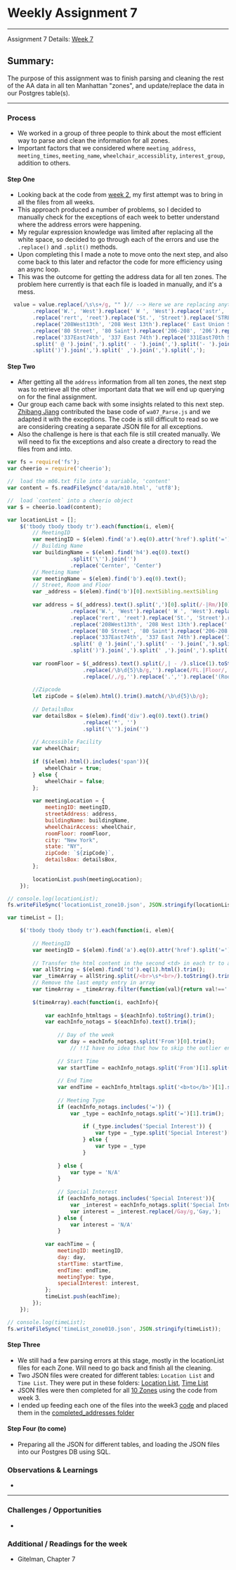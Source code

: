 # Weekly Assignment 7 
---

Assignment 7 Details: [Week 7](https://github.com/leeallennyc/data-structures-fall-2020/blob/master/week7/week7_assignment.md) 

## Summary:
The purpose of this assignment was to finish parsing and cleaning the rest of the AA data in all ten Manhattan "zones", and update/replace the data in our Postgres table(s).

--- 

### Process
* We worked in a group of three people to think about the most efficient way to parse and clean the information for all zones. 
* Important factors that we considered where `meeting_address`, `meeting_times`, `meeting_name`, `wheelchair_accessiblity`, `interest_group`, addition to others.

#### Step One 
* Looking back at the code from [week 2](https://github.com/leeallennyc/data-structures-fall-2020/blob/master/week2/data/wa02.js), my first attempt was to bring in all the files from all weeks.
* This approach produced a number of problems, so I decided to manually check for the exceptions of each week to better understand where the address errors were happening. 
* My regular expression knowledge was limited after replacing all the white space, so decided to go through each of the errors and use the `.replace()` and `.split()` methods.
* Upon completing this I made a note to move onto the next step, and also come back to this later and refactor the code for more efficiency using an async loop.
* This was the outcome for getting the address data for all ten zones. The problem here currently is that each file is loaded in manually, and it's a mess. 

```js
  value = value.replace(/\s\s+/g, "" )// --> Here we are replacing anything with more than one white space character with a single space using Regex
        .replace('W.', 'West').replace(' W ', 'West').replace('astr', 'ast').replace('west', 'West').replace('EAST', 'East').replace(' E. ', 'East').replace(' E ', 'East').replace('West165th', 'West 165th')
        .replace('rert', 'reet').replace('St.', 'Street').replace('STREET', 'Street').replace('street', 'Street').replace('St Rm 306', 'Street')
        .replace('208West13th', '208 West 13th').replace(' East Union Square', 'Union Square East').replace('10U', '10 U')
        .replace('80 Street', '80 Saint').replace('206-208', '206').replace('122East37TH', '122 East 37th').replace('Church of the Good Shepard', '543 Main Street')
        .replace('337East74th', '337 East 74th').replace('331East70th St', '331 East 70th Street').replace('521West126th St', '521 West 126th Street').replace('58-66', '58')
        .split(' @ ').join(',').split(' - ').join(',').split('- ').join(',').split('-').join(',').split('. ').join(',').split(' (').join(',').split('(').join(',')
        .split(')').join(',').split(' ,').join(',').split(',');
```
#### Step Two
* After getting all the `address` information from all ten zones, the next step was to retrieve all the other important data that we will end up querying on for the final assignment. 
* Our group each came back with some insights related to this next step. [Zhibang Jiang](https://github.com/gitacoco/data-structures/blob/master/Weekly_assign_07/wa07_Parse.js) contributed the base code of `wa07_Parse.js` and we adapted it with the exceptions. The code is still difficult to read so we are considering creating a separate JSON file for all exceptions.
* Also the challenge is here is that each file is still created manually. We will need to fix the exceptions and also create a directory to read the files from and into. 
```js
var fs = require('fs');
var cheerio = require('cheerio');

//  load the m06.txt file into a variable, 'content'
var content = fs.readFileSync('data/m10.html', 'utf8');

//  load `content` into a cheerio object
var $ = cheerio.load(content);

var locationList = [];
    $('tbody tbody tbody tr').each(function(i, elem){
        // MeetingID
        var meetingID = $(elem).find('a').eq(0).attr('href').split('=')[1]
        // Building Name
        var buildingName = $(elem).find('h4').eq(0).text()
                    .split('\'').join('')
                    .replace('Cernter', 'Center')
        // Meeting Name'
        var meetingName = $(elem).find('b').eq(0).text();
        // Street, Room and Floor
        var _address = $(elem).find('b')[0].nextSibling.nextSibling
        
        var address = $(_address).text().split(',')[0].split(/-|Rm/)[0].replace(/\s\s+/g, "" )
                    .replace('W.', 'West').replace(' W ', 'West').replace('astr', 'ast').replace('west', 'West').replace('EAST', 'East').replace(' E. ', 'East').replace(' E ', 'East').replace('West165th', 'West 165th')
                    .replace('rert', 'reet').replace('St.', 'Street').replace('STREET', 'Street').replace('street', 'Street').replace('St Rm 306', 'Street').replace('Street,Red Door', 'Street')
                    .replace('208West13th', '208 West 13th').replace(' East Union Square', 'Union Square East').replace('10U', '10 U')
                    .replace('80 Street', '80 Saint').replace('206-208', '206').replace('122East37TH', '122 East 37th').replace('Church of the Good Shepard', '543 Main Street')
                    .replace('337East74th', '337 East 74th').replace('331East70th St', '331 East 70th Street').replace('521West126th St', '521 West 126th Street').replace('58-66', '58')
                    .split(' @ ').join(',').split(' - ').join(',').split('- ').join(',').split('-').join(',').split('. ').join(',').split(' (').join(',').split('(').join(',')
                    .split(')').join(',').split(' ,').join(',').split(',').toString();
        
        var roomFloor = $(_address).text().split(/,| - /).slice(1).toString()
                        .replace(/\b\d{5}\b/g,'').replace(/FL.|Floor/,'Fl').replace('Fl','Floor')
                        .replace(/,/g,'').replace('.','').replace('(Room','Room').trim();
         
        //Zipcode
        let zipCode = $(elem).html().trim().match(/\b\d{5}\b/g);
    
        // DetailsBox
        var detailsBox = $(elem).find('div').eq(0).text().trim()
                        .replace('*', '')
                        .split('\'').join('')
        
        // Accessible Facility
        var wheelChair;
        
        if ($(elem).html().includes('span')){
            wheelChair = true;
        } else {
            wheelChair = false;
        };
        
        var meetingLocation = {
            meetingID: meetingID,
            streetAddress: address,
            buildingName: buildingName,
            wheelChairAccess: wheelChair,
            roomFloor: roomFloor,
            city: "New York",
            state: "NY",
            zipCode: `${zipCode}`,
            detailsBox: detailsBox,
        };
        
        locationList.push(meetingLocation);
    });

// console.log(locationList);
fs.writeFileSync('locationList_zone10.json', JSON.stringify(locationList));

var timeList = [];

    $('tbody tbody tbody tr').each(function(i, elem){
        
        // MeetingID
        var meetingID = $(elem).find('a').eq(0).attr('href').split('=')[1]
        
        // Transfer the html content in the second <td> in each tr to an array
        var allString = $(elem).find('td').eq(1).html().trim();
        var _timeArray = allString.split(/<br>\s*<br>/).toString().trim().replace(/Gay,/g,'Gay').split(',');
        // Remove the last empty entry in array
        var timeArray = _timeArray.filter(function(val){return val!==''});
        
        $(timeArray).each(function(i, eachInfo){
            
            var eachInfo_htmltags = $(eachInfo).toString().trim();
            var eachInfo_notags = $(eachInfo).text().trim();
            
                // Day of the week
                var day = eachInfo_notags.split('From')[0].trim();
                    // !!I have no idea that how to skip the outlier entry in each function
            
                // Start Time
                var startTime = eachInfo_notags.split('From')[1].split('to')[0].trim();
        
                // End Time
                var endTime = eachInfo_htmltags.split('<b>to</b>')[1].split('<br><b>')[0].trim();
                
                // Meeting Type
                if (eachInfo_notags.includes('=')) {
                    var _type = eachInfo_notags.split('=')[1].trim();
                        
                        if (_type.includes('Special Interest')) {
                            var type = _type.split('Special Interest')[0].trim();
                        } else {
                            var type = _type
                        }
                    
                } else {
                    var type = 'N/A'
                }
                
                // Special Interest
                if (eachInfo_notags.includes('Special Interest')){
                    var _interest = eachInfo_notags.split('Special Interest')[1].trim();
                    var interest = _interest.replace(/Gay/g,'Gay,');
                } else {
                    var interest = 'N/A'
                }
          
            var eachTime = {
                meetingID: meetingID,
                day: day,
                startTime: startTime,
                endTime: endTime,
                meetingType: type,
                specialInterest: interest,
            };
            timeList.push(eachTime);
        });
    });

// console.log(timeList);
fs.writeFileSync('timeList_zone010.json', JSON.stringify(timeList));

```
#### Step Three
* We still had a few parsing errors at this stage, mostly in the locationList files for each Zone. Will need to go back and finish all the cleaning.  
* Two JSON files were created for different tables: `Location List` and `Time List`. They were put in these folders: [Location List](https://github.com/leeallennyc/data-structures-fall-2020/tree/master/week7/data/locationLists), [Time List](https://github.com/leeallennyc/data-structures-fall-2020/tree/master/week7/data/timeList)
* JSON files were then completed for all [10 Zones](https://github.com/leeallennyc/data-structures-fall-2020/tree/master/week7/data/Addresses_Lat_Long) using the code from week 3.
* I ended up feeding each one of the files into the week3 [code](https://github.com/leeallennyc/data-structures-fall-2020/blob/master/week3/data/wa03.js) and placed them in the [completed_addresses folder](https://github.com/leeallennyc/data-structures-fall-2020/tree/master/week3/data/complete_addresses)


#### Step Four (to come)
* Preparing all the JSON for different tables, and loading the JSON files into our Postgres DB using SQL.




### Observations & Learnings
* 


---
### Challenges / Opportunities
* 

### Additional / Readings for the week
* Gitelman, Chapter 7